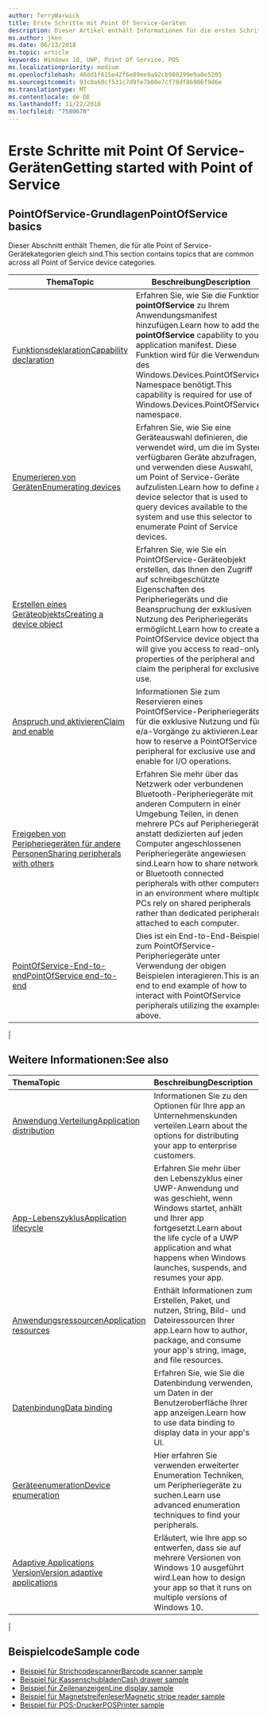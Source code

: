 ```yaml
---
author: TerryWarwick
title: Erste Schritte mit Point Of Service-Geräten
description: Dieser Artikel enthält Informationen für die ersten Schritte mit PointOfService-UWP-Apps.
ms.author: jken
ms.date: 06/13/2018
ms.topic: article
keywords: Windows 10, UWP, Point Of Service, POS
ms.localizationpriority: medium
ms.openlocfilehash: 46dd1f615e42f6e89ee9a92cb980299e9a0e5205
ms.sourcegitcommit: 93c0a60cf531c7d9fe7b00e7cf78df86906f9d6e
ms.translationtype: MT
ms.contentlocale: de-DE
ms.lasthandoff: 11/22/2018
ms.locfileid: "7580670"
---
```

# <a name="getting-started-with-point-of-service"></a><span data-ttu-id="785dd-104">Erste Schritte mit Point Of Service-Geräten</span><span class="sxs-lookup"><span data-stu-id="785dd-104">Getting started with Point of Service</span></span>

## <a name="pointofservice-basics"></a><span data-ttu-id="785dd-105">PointOfService-Grundlagen</span><span class="sxs-lookup"><span data-stu-id="785dd-105">PointOfService basics</span></span>

<span data-ttu-id="785dd-106">Dieser Abschnitt enthält Themen, die für alle Point of Service-Gerätekategorien gleich sind.</span><span class="sxs-lookup"><span data-stu-id="785dd-106">This section contains topics that are common across all Point of Service device categories.</span></span>

|<span data-ttu-id="785dd-107">Thema</span><span class="sxs-lookup"><span data-stu-id="785dd-107">Topic</span></span> |<span data-ttu-id="785dd-108">Beschreibung</span><span class="sxs-lookup"><span data-stu-id="785dd-108">Description</span></span> |
|------|------------|
| [<span data-ttu-id="785dd-109">Funktionsdeklaration</span><span class="sxs-lookup"><span data-stu-id="785dd-109">Capability declaration</span></span>](pos-basics-capability.md)      | <span data-ttu-id="785dd-110">Erfahren Sie, wie Sie die Funktion **pointOfService** zu Ihrem Anwendungsmanifest hinzufügen.</span><span class="sxs-lookup"><span data-stu-id="785dd-110">Learn how to add the **pointOfService** capability to your application manifest.</span></span>  <span data-ttu-id="785dd-111">Diese Funktion wird für die Verwendung des Windows.Devices.PointOfService-Namespace benötigt.</span><span class="sxs-lookup"><span data-stu-id="785dd-111">This capability is required for use of Windows.Devices.PointOfService namespace.</span></span>  |
| [<span data-ttu-id="785dd-112">Enumerieren von Geräten</span><span class="sxs-lookup"><span data-stu-id="785dd-112">Enumerating devices</span></span>](pos-basics-enumerating.md)        | <span data-ttu-id="785dd-113">Erfahren Sie, wie Sie eine Geräteauswahl definieren, die verwendet wird, um die im System verfügbaren Geräte abzufragen, und verwenden diese Auswahl, um Point of Service-Geräte aufzulisten.</span><span class="sxs-lookup"><span data-stu-id="785dd-113">Learn how to define a device selector that is used to query devices available to the system and use this selector to enumerate Point of Service devices.</span></span>  |
| [<span data-ttu-id="785dd-114">Erstellen eines Geräteobjekts</span><span class="sxs-lookup"><span data-stu-id="785dd-114">Creating a device object</span></span>](pos-basics-deviceobject.md)  | <span data-ttu-id="785dd-115">Erfahren Sie, wie Sie ein PointOfService-Geräteobjekt erstellen, das Ihnen den Zugriff auf schreibgeschützte Eigenschaften des Peripheriegeräts und die Beanspruchung der exklusiven Nutzung des Peripheriegeräts ermöglicht.</span><span class="sxs-lookup"><span data-stu-id="785dd-115">Learn how to create a PointOfService device object that will give you access to read-only properties of the peripheral and claim the peripheral for exclusive use.</span></span> |
| [<span data-ttu-id="785dd-116">Anspruch und aktivieren</span><span class="sxs-lookup"><span data-stu-id="785dd-116">Claim and enable</span></span> ](pos-basics-claim.md)  | <span data-ttu-id="785dd-117">Informationen Sie zum Reservieren eines PointOfService-Peripheriegeräts für die exklusive Nutzung und für e/a-Vorgänge zu aktivieren.</span><span class="sxs-lookup"><span data-stu-id="785dd-117">Learn how to reserve a PointOfService peripheral for exclusive use and enable for I/O operations.</span></span>  |
| [<span data-ttu-id="785dd-118">Freigeben von Peripheriegeräten für andere Personen</span><span class="sxs-lookup"><span data-stu-id="785dd-118">Sharing peripherals with others</span></span>](pos-basics-sharing.md) | <span data-ttu-id="785dd-119">Erfahren Sie mehr über das Netzwerk oder verbundenen Bluetooth-Peripheriegeräte mit anderen Computern in einer Umgebung Teilen, in denen mehrere PCs auf Peripheriegeräte anstatt dedizierten auf jeden Computer angeschlossenen Peripheriegeräte angewiesen sind.</span><span class="sxs-lookup"><span data-stu-id="785dd-119">Learn how to share network or Bluetooth connected peripherals with other computers in an environment where multiple PCs rely on shared peripherals rather than dedicated peripherals attached to each computer.</span></span>
| [<span data-ttu-id="785dd-120">PointOfService-End-to-end</span><span class="sxs-lookup"><span data-stu-id="785dd-120">PointOfService end-to-end</span></span>](pos-get-started.md)  | <span data-ttu-id="785dd-121">Dies ist ein End-to-End-Beispiel zum PointOfService-Peripheriegeräte unter Verwendung der obigen Beispielen interagieren.</span><span class="sxs-lookup"><span data-stu-id="785dd-121">This is an end to end example of how to interact with PointOfService peripherals utilizing the examples above.</span></span> |
|

## <a name="see-also"></a><span data-ttu-id="785dd-122">Weitere Informationen:</span><span class="sxs-lookup"><span data-stu-id="785dd-122">See also</span></span>

| <span data-ttu-id="785dd-123">Thema</span><span class="sxs-lookup"><span data-stu-id="785dd-123">Topic</span></span>   | <span data-ttu-id="785dd-124">Beschreibung</span><span class="sxs-lookup"><span data-stu-id="785dd-124">Description</span></span> |
|:--------|:------------|
| [<span data-ttu-id="785dd-125">Anwendung Verteilung</span><span class="sxs-lookup"><span data-stu-id="785dd-125">Application distribution</span></span>](../publish/distribute-lob-apps-to-enterprises.md) | <span data-ttu-id="785dd-126">Informationen Sie zu den Optionen für Ihre app an Unternehmenskunden verteilen.</span><span class="sxs-lookup"><span data-stu-id="785dd-126">Learn about the options for distributing your app to enterprise customers.</span></span> |
| [<span data-ttu-id="785dd-127">App-Lebenszyklus</span><span class="sxs-lookup"><span data-stu-id="785dd-127">Application lifecycle</span></span>](../launch-resume/app-lifecycle.md) | <span data-ttu-id="785dd-128">Erfahren Sie mehr über den Lebenszyklus einer UWP-Anwendung und was geschieht, wenn Windows startet, anhält und Ihrer app fortgesetzt.</span><span class="sxs-lookup"><span data-stu-id="785dd-128">Learn about the life cycle of a UWP application and what happens when Windows launches, suspends, and resumes your app.</span></span> |
| [<span data-ttu-id="785dd-129">Anwendungsressourcen</span><span class="sxs-lookup"><span data-stu-id="785dd-129">Application resources</span></span>](../app-resources/index.md) | <span data-ttu-id="785dd-130">Enthält Informationen zum Erstellen, Paket, und nutzen, String, Bild- und Dateiressourcen Ihrer app.</span><span class="sxs-lookup"><span data-stu-id="785dd-130">Learn how to author, package, and consume your app's string, image, and file resources.</span></span> |
| [<span data-ttu-id="785dd-131">Datenbindung</span><span class="sxs-lookup"><span data-stu-id="785dd-131">Data binding</span></span>](../data-binding/index.md) | <span data-ttu-id="785dd-132">Erfahren Sie, wie Sie die Datenbindung verwenden, um Daten in der Benutzeroberfläche Ihrer app anzeigen.</span><span class="sxs-lookup"><span data-stu-id="785dd-132">Learn how to use data binding to display data in your app's UI.</span></span> |
| [<span data-ttu-id="785dd-133">Geräteenumeration</span><span class="sxs-lookup"><span data-stu-id="785dd-133">Device enumeration</span></span>](enumerate-devices.md) | <span data-ttu-id="785dd-134">Hier erfahren Sie verwenden erweiterter Enumeration Techniken, um Peripheriegeräte zu suchen.</span><span class="sxs-lookup"><span data-stu-id="785dd-134">Learn use advanced enumeration techniques to find your peripherals.</span></span>|
| [<span data-ttu-id="785dd-135">Adaptive Applications Version</span><span class="sxs-lookup"><span data-stu-id="785dd-135">Version adaptive applications</span></span>](../debug-test-perf/version-adaptive-apps.md) | <span data-ttu-id="785dd-136">Erläutert, wie Ihre app so entwerfen, dass sie auf mehrere Versionen von Windows 10 ausgeführt wird.</span><span class="sxs-lookup"><span data-stu-id="785dd-136">Lean how to design your app so that it runs on multiple versions of Windows 10.</span></span>|
|


## <a name="sample-code"></a><span data-ttu-id="785dd-137">Beispielcode</span><span class="sxs-lookup"><span data-stu-id="785dd-137">Sample code</span></span>
+ [<span data-ttu-id="785dd-138">Beispiel für Strichcodescanner</span><span class="sxs-lookup"><span data-stu-id="785dd-138">Barcode scanner sample</span></span>](https://github.com/Microsoft/Windows-universal-samples/tree/master/Samples/BarcodeScanner)
+ [<span data-ttu-id="785dd-139">Beispiel für Kassenschubladen</span><span class="sxs-lookup"><span data-stu-id="785dd-139">Cash drawer sample</span></span>]( https://github.com/Microsoft/Windows-universal-samples/tree/master/Samples/CashDrawer)
+ [<span data-ttu-id="785dd-140">Beispiel für Zeilenanzeigen</span><span class="sxs-lookup"><span data-stu-id="785dd-140">Line display sample</span></span>](https://github.com/Microsoft/Windows-universal-samples/tree/master/Samples/LineDisplay)
+ [<span data-ttu-id="785dd-141">Beispiel für Magnetstreifenleser</span><span class="sxs-lookup"><span data-stu-id="785dd-141">Magnetic stripe reader sample</span></span>](https://github.com/Microsoft/Windows-universal-samples/tree/master/Samples/MagneticStripeReader)
+ [<span data-ttu-id="785dd-142">Beispiel für POS-Drucker</span><span class="sxs-lookup"><span data-stu-id="785dd-142">POSPrinter sample</span></span>](https://github.com/Microsoft/Windows-universal-samples/tree/master/Samples/PosPrinter)

